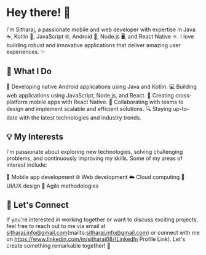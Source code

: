 # Hey there! 👋

I'm Sitharaj, a passionate mobile and web developer with expertise in Java ☕, Kotlin 🎯, JavaScript 🌐, Android 📱, Node.js 🖥️, and React Native ⚛️. I love building robust and innovative applications that deliver amazing user experiences. ✨

## 🚀 What I Do

📱 Developing native Android applications using Java and Kotlin.
💻 Building web applications using JavaScript, Node.js, and React.
📱 Creating cross-platform mobile apps with React Native.
👥 Collaborating with teams to design and implement scalable and efficient solutions.
🔍 Staying up-to-date with the latest technologies and industry trends.

## 💡 My Interests

I'm passionate about exploring new technologies, solving challenging problems, and continuously improving my skills. Some of my areas of interest include:

📱 Mobile app development
🌐 Web development
☁️ Cloud computing
💅 UI/UX design
🔄 Agile methodologies

## 🌱 Let's Connect

If you're interested in working together or want to discuss exciting projects, feel free to reach out to me via email at sitharaj.info@gmail.com(mailto:sitharaj.info@gmail.com) or connect with me on https://www.linkedin.com/in/sitharaj08/(LinkedIn Profile Link). Let's create something remarkable together! 🤝
